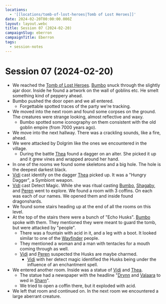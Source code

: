 ```yaml
---
locations:
  - '[[locations/tomb-of-lost-heroes|Tomb of Lost Heroes]]'
date: 2024-02-20T00:00:00.000Z
layout: layout.webc
title: Session 07 (2024-02-20)
campaignSlug: eberron
campaignTitle: Eberron
tags:
  - session-notes
---
```

# Session 07 (2024-02-20)

- We reached the [Tomb of Lost Heroes](locations/tomb-of-lost-heroes.md). [Bumbo](pcs/bumbo.md) snuck through the slightly ajar door. Inside he found a artwork on the wall of goblins etc. He smelt something kind of peppery ahead.
- Bumbo pushed the door open and we all entered.
	- Forgettable spotted traces of the party we're tracking.
- We moved into the next room and found some corpses on the ground. The creatures were strange looking, almost reflective and waxy.
	- Bumbo spotted some iconography on them consistent with the old goblin empire (from 7000 years ago).
- We move into the next hallway. There was a crackling sounds, like a fire, ahead.
- We were attacked by Dolgrim like the ones we encountered in the village.
	- During the battle [Thea](pcs/thea.md) found a dagger on an alter. She picked it up and it grew vines and wrapped around her hand.
- In one of the rooms we found some skeletons and a big hole. The hole is the deepest darkest black.
- [Vidi](pcs/vidi-veni.md) cast identify on the dagger [Thea](pcs/thea.md) picked up. It was a "Hungry Dagger", a Symbiont weapon.
- [Vidi](pcs/vidi-veni.md) cast Detect Magic. While she was ritual casting [Bumbo](pcs/bumbo.md), [Shagaby](pcs/shagaby.md), and [Peren](pcs/peren-ngintaku.md) went to explore. We found a room with 3 coffins. On each was each of our names. We opened them and inside found dragonshards.
- We found some stairs heading up at the end of all the rooms on this level.
- At the top of the stairs there were a bunch of "Echo Husks". [Bumbo](pcs/bumbo.md) spoke with them. They mentioned they were meant to guard the tomb, but were attacked by "people".
	- There was a fountain with acid in it, and a leg with a boot. It looked similar to one of the [Wayfinder](other/the-wayfinder-foundation.md) people.
	- They mentioned a woman and a man with tentacles for a mouth coming through as well.
	- [Vidi](pcs/vidi-veni.md) and [Peren](pcs/peren-ngintaku.md) suspected the Husks are maybe charmed.
		- [Vidi](pcs/vidi-veni.md) with her detect magic identified the Husks being under the influence of an enchantment spell.
- We entered another room. Inside was a statue of [Vidi](pcs/vidi-veni.md) and [Thea](pcs/thea.md).
	- The statue had a newspaper with the headline "[Drynn](other/drynn.md) and [Valaara](other/valaara.md) to wed in [Sharn](locations/sharn.md)".
	- We tried to open a coffin there, but it exploded with acid.
- We left that room and continued on. In the next room we encountered a large aberrant creature.
